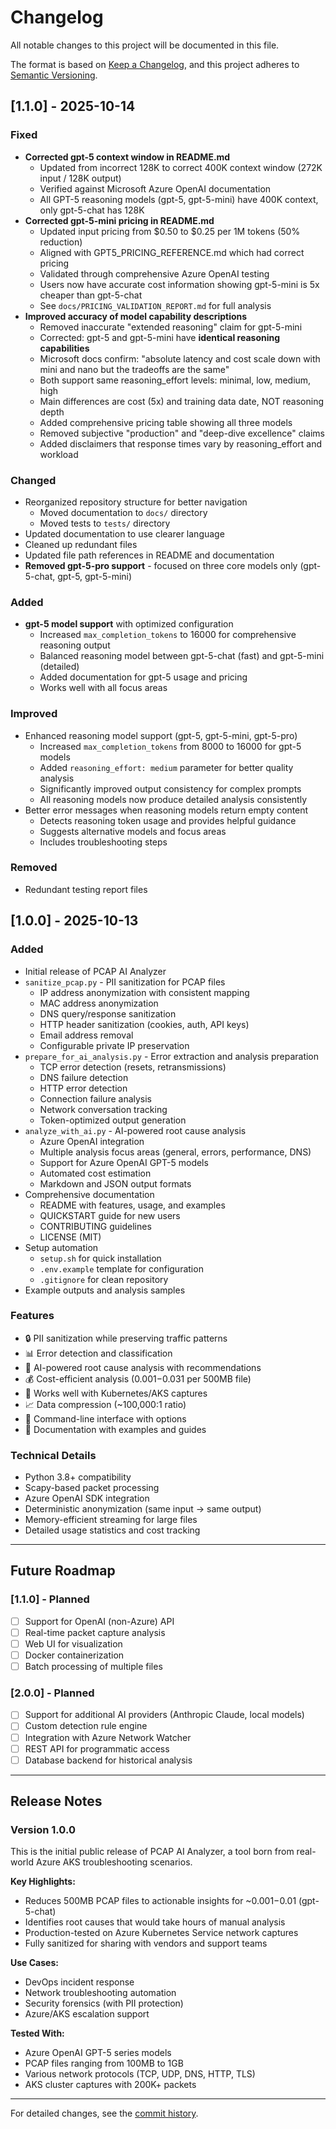 # Changelog

All notable changes to this project will be documented in this file.

The format is based on [Keep a Changelog](https://keepachangelog.com/en/1.0.0/),
and this project adheres to [Semantic Versioning](https://semver.org/spec/v2.0.0.html).

## [1.1.0] - 2025-10-14

### Fixed
- **Corrected gpt-5 context window in README.md**
  - Updated from incorrect 128K to correct 400K context window (272K input / 128K output)
  - Verified against Microsoft Azure OpenAI documentation
  - All GPT-5 reasoning models (gpt-5, gpt-5-mini) have 400K context, only gpt-5-chat has 128K
- **Corrected gpt-5-mini pricing in README.md**
  - Updated input pricing from $0.50 to $0.25 per 1M tokens (50% reduction)
  - Aligned with GPT5_PRICING_REFERENCE.md which had correct pricing
  - Validated through comprehensive Azure OpenAI testing
  - Users now have accurate cost information showing gpt-5-mini is 5x cheaper than gpt-5-chat
  - See `docs/PRICING_VALIDATION_REPORT.md` for full analysis
- **Improved accuracy of model capability descriptions**
  - Removed inaccurate "extended reasoning" claim for gpt-5-mini
  - Corrected: gpt-5 and gpt-5-mini have **identical reasoning capabilities**
  - Microsoft docs confirm: "absolute latency and cost scale down with mini and nano but the tradeoffs are the same"
  - Both support same reasoning_effort levels: minimal, low, medium, high
  - Main differences are cost (5x) and training data date, NOT reasoning depth
  - Added comprehensive pricing table showing all three models
  - Removed subjective "production" and "deep-dive excellence" claims
  - Added disclaimers that response times vary by reasoning_effort and workload

### Changed
- Reorganized repository structure for better navigation
  - Moved documentation to `docs/` directory
  - Moved tests to `tests/` directory
- Updated documentation to use clearer language
- Cleaned up redundant files
- Updated file path references in README and documentation
- **Removed gpt-5-pro support** - focused on three core models only (gpt-5-chat, gpt-5, gpt-5-mini)

### Added
- **gpt-5 model support** with optimized configuration
  - Increased `max_completion_tokens` to 16000 for comprehensive reasoning output
  - Balanced reasoning model between gpt-5-chat (fast) and gpt-5-mini (detailed)
  - Added documentation for gpt-5 usage and pricing
  - Works well with all focus areas

### Improved
- Enhanced reasoning model support (gpt-5, gpt-5-mini, gpt-5-pro)
  - Increased `max_completion_tokens` from 8000 to 16000 for gpt-5 models
  - Added `reasoning_effort: medium` parameter for better quality analysis
  - Significantly improved output consistency for complex prompts
  - All reasoning models now produce detailed analysis consistently
- Better error messages when reasoning models return empty content
  - Detects reasoning token usage and provides helpful guidance
  - Suggests alternative models and focus areas
  - Includes troubleshooting steps

### Removed
- Redundant testing report files

## [1.0.0] - 2025-10-13

### Added
- Initial release of PCAP AI Analyzer
- `sanitize_pcap.py` - PII sanitization for PCAP files
  - IP address anonymization with consistent mapping
  - MAC address anonymization
  - DNS query/response sanitization
  - HTTP header sanitization (cookies, auth, API keys)
  - Email address removal
  - Configurable private IP preservation
- `prepare_for_ai_analysis.py` - Error extraction and analysis preparation
  - TCP error detection (resets, retransmissions)
  - DNS failure detection
  - HTTP error detection
  - Connection failure analysis
  - Network conversation tracking
  - Token-optimized output generation
- `analyze_with_ai.py` - AI-powered root cause analysis
  - Azure OpenAI integration
  - Multiple analysis focus areas (general, errors, performance, DNS)
  - Support for Azure OpenAI GPT-5 models
  - Automated cost estimation
  - Markdown and JSON output formats
- Comprehensive documentation
  - README with features, usage, and examples
  - QUICKSTART guide for new users
  - CONTRIBUTING guidelines
  - LICENSE (MIT)
- Setup automation
  - `setup.sh` for quick installation
  - `.env.example` template for configuration
  - `.gitignore` for clean repository
- Example outputs and analysis samples

### Features
- 🔒 PII sanitization while preserving traffic patterns
- 📊 Error detection and classification
- 🤖 AI-powered root cause analysis with recommendations
- 💰 Cost-efficient analysis ($0.001-$0.031 per 500MB file)
- 🎯 Works well with Kubernetes/AKS captures
- 📈 Data compression (~100,000:1 ratio)
- 🔧 Command-line interface with options
- 📝 Documentation with examples and guides

### Technical Details
- Python 3.8+ compatibility
- Scapy-based packet processing
- Azure OpenAI SDK integration
- Deterministic anonymization (same input → same output)
- Memory-efficient streaming for large files
- Detailed usage statistics and cost tracking

---

## Future Roadmap

### [1.1.0] - Planned
- [ ] Support for OpenAI (non-Azure) API
- [ ] Real-time packet capture analysis
- [ ] Web UI for visualization
- [ ] Docker containerization
- [ ] Batch processing of multiple files

### [2.0.0] - Planned
- [ ] Support for additional AI providers (Anthropic Claude, local models)
- [ ] Custom detection rule engine
- [ ] Integration with Azure Network Watcher
- [ ] REST API for programmatic access
- [ ] Database backend for historical analysis

---

## Release Notes

### Version 1.0.0

This is the initial public release of PCAP AI Analyzer, a tool born from real-world Azure AKS troubleshooting scenarios. 

**Key Highlights:**
- Reduces 500MB PCAP files to actionable insights for ~$0.001-$0.01 (gpt-5-chat)
- Identifies root causes that would take hours of manual analysis
- Production-tested on Azure Kubernetes Service network captures
- Fully sanitized for sharing with vendors and support teams

**Use Cases:**
- DevOps incident response
- Network troubleshooting automation
- Security forensics (with PII protection)
- Azure/AKS escalation support

**Tested With:**
- Azure OpenAI GPT-5 series models
- PCAP files ranging from 100MB to 1GB
- Various network protocols (TCP, UDP, DNS, HTTP, TLS)
- AKS cluster captures with 200K+ packets

---

For detailed changes, see the [commit history](https://github.com/rkemery-msft/pcap-ai-analyzer/commits/main).
